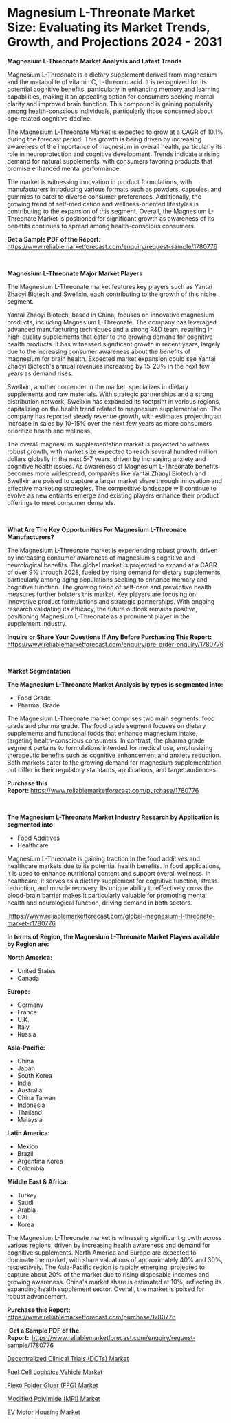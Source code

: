 <p><h1>Magnesium L-Threonate Market Size: Evaluating its Market Trends, Growth, and Projections 2024 - 2031</h1></p><p><strong>Magnesium L-Threonate Market Analysis and Latest Trends</strong></p>
<p><p>Magnesium L-Threonate is a dietary supplement derived from magnesium and the metabolite of vitamin C, L-threonic acid. It is recognized for its potential cognitive benefits, particularly in enhancing memory and learning capabilities, making it an appealing option for consumers seeking mental clarity and improved brain function. This compound is gaining popularity among health-conscious individuals, particularly those concerned about age-related cognitive decline.</p><p>The Magnesium L-Threonate Market is expected to grow at a CAGR of 10.1% during the forecast period. This growth is being driven by increasing awareness of the importance of magnesium in overall health, particularly its role in neuroprotection and cognitive development. Trends indicate a rising demand for natural supplements, with consumers favoring products that promise enhanced mental performance.</p><p>The market is witnessing innovation in product formulations, with manufacturers introducing various formats such as powders, capsules, and gummies to cater to diverse consumer preferences. Additionally, the growing trend of self-medication and wellness-oriented lifestyles is contributing to the expansion of this segment. Overall, the Magnesium L-Threonate Market is positioned for significant growth as awareness of its benefits continues to spread among health-conscious consumers.</p></p>
<p><strong>Get a Sample PDF of the Report:&nbsp;</strong> <a href="https://www.reliablemarketforecast.com/enquiry/request-sample/1780776?utm_campaign=1110&utm_medium=2&utm_source=Github&utm_content=ia&utm_term=13102024&utm_id=magnesium-l-threonate">https://www.reliablemarketforecast.com/enquiry/request-sample/1780776</a></p>
<p>&nbsp;</p>
<p><strong>Magnesium L-Threonate Major Market Players</strong></p>
<p><p>The Magnesium L-Threonate market features key players such as Yantai Zhaoyi Biotech and Swellxin, each contributing to the growth of this niche segment. </p><p>Yantai Zhaoyi Biotech, based in China, focuses on innovative magnesium products, including Magnesium L-Threonate. The company has leveraged advanced manufacturing techniques and a strong R&D team, resulting in high-quality supplements that cater to the growing demand for cognitive health products. It has witnessed significant growth in recent years, largely due to the increasing consumer awareness about the benefits of magnesium for brain health. Expected market expansion could see Yantai Zhaoyi Biotech's annual revenues increasing by 15-20% in the next few years as demand rises.</p><p>Swellxin, another contender in the market, specializes in dietary supplements and raw materials. With strategic partnerships and a strong distribution network, Swellxin has expanded its footprint in various regions, capitalizing on the health trend related to magnesium supplementation. The company has reported steady revenue growth, with estimates projecting an increase in sales by 10-15% over the next few years as more consumers prioritize health and wellness.</p><p>The overall magnesium supplementation market is projected to witness robust growth, with market size expected to reach several hundred million dollars globally in the next 5-7 years, driven by increasing anxiety and cognitive health issues. As awareness of Magnesium L-Threonate benefits becomes more widespread, companies like Yantai Zhaoyi Biotech and Swellxin are poised to capture a larger market share through innovation and effective marketing strategies. The competitive landscape will continue to evolve as new entrants emerge and existing players enhance their product offerings to meet consumer demands.</p></p>
<p>&nbsp;</p>
<p><strong>What Are The Key Opportunities For Magnesium L-Threonate Manufacturers?</strong></p>
<p><p>The Magnesium L-Threonate market is experiencing robust growth, driven by increasing consumer awareness of magnesium's cognitive and neurological benefits. The global market is projected to expand at a CAGR of over 9% through 2028, fueled by rising demand for dietary supplements, particularly among aging populations seeking to enhance memory and cognitive function. The growing trend of self-care and preventive health measures further bolsters this market. Key players are focusing on innovative product formulations and strategic partnerships. With ongoing research validating its efficacy, the future outlook remains positive, positioning Magnesium L-Threonate as a prominent player in the supplement industry.</p></p>
<p><strong>Inquire or Share Your Questions If Any Before Purchasing This Report:</strong> <a href="https://www.reliablemarketforecast.com/enquiry/pre-order-enquiry/1780776?utm_campaign=1110&utm_medium=2&utm_source=Github&utm_content=ia&utm_term=13102024&utm_id=magnesium-l-threonate">https://www.reliablemarketforecast.com/enquiry/pre-order-enquiry/1780776</a></p>
<p>&nbsp;</p>
<p><strong>Market Segmentation</strong></p>
<p><strong>The Magnesium L-Threonate Market Analysis by types is segmented into:</strong></p>
<p><ul><li>Food Grade</li><li>Pharma. Grade</li></ul></p>
<p><p>The Magnesium L-Threonate market comprises two main segments: food grade and pharma grade. The food grade segment focuses on dietary supplements and functional foods that enhance magnesium intake, targeting health-conscious consumers. In contrast, the pharma grade segment pertains to formulations intended for medical use, emphasizing therapeutic benefits such as cognitive enhancement and anxiety reduction. Both markets cater to the growing demand for magnesium supplementation but differ in their regulatory standards, applications, and target audiences.</p></p>
<p><strong>Purchase this Report:&nbsp;</strong><a href="https://www.reliablemarketforecast.com/purchase/1780776?utm_campaign=1110&utm_medium=2&utm_source=Github&utm_content=ia&utm_term=13102024&utm_id=magnesium-l-threonate">https://www.reliablemarketforecast.com/purchase/1780776</a></p>
<p>&nbsp;</p>
<p><strong>The Magnesium L-Threonate Market Industry Research by Application is segmented into:</strong></p>
<p><ul><li>Food Additives</li><li>Healthcare</li></ul></p>
<p><p>Magnesium L-Threonate is gaining traction in the food additives and healthcare markets due to its potential health benefits. In food applications, it is used to enhance nutritional content and support overall wellness. In healthcare, it serves as a dietary supplement for cognitive function, stress reduction, and muscle recovery. Its unique ability to effectively cross the blood-brain barrier makes it particularly valuable for promoting mental health and neurological function, driving demand in both sectors.</p></p>
<p><a href="https://www.reliablemarketforecast.com/global-magnesium-l-threonate-market-r1780776?utm_campaign=1110&utm_medium=2&utm_source=Github&utm_content=ia&utm_term=13102024&utm_id=magnesium-l-threonate">&nbsp;https://www.reliablemarketforecast.com/global-magnesium-l-threonate-market-r1780776</a></p>
<p><strong>In terms of Region, the Magnesium L-Threonate Market Players available by Region are:</strong></p>
<p>
    <p> <strong> North America: </strong>
        <ul>
            <li>United States</li>
            <li>Canada</li>
        </ul>
        </p> 
    <p> <strong> Europe: </strong>
        <ul>
            <li>Germany</li>
            <li>France</li>
            <li>U.K.</li>
            <li>Italy</li>
            <li>Russia</li>
        </ul>
        </p> 
    <p> <strong> Asia-Pacific: </strong>
        <ul>
            <li>China</li>
            <li>Japan</li>
            <li>South Korea</li>
            <li>India</li>
            <li>Australia</li>
            <li>China Taiwan</li>
            <li>Indonesia</li>
            <li>Thailand</li>
            <li>Malaysia</li>
        </ul>
        </p> 
    <p> <strong> Latin America: </strong>
        <ul>
            <li>Mexico</li>
            <li>Brazil</li>
            <li>Argentina Korea</li>
            <li>Colombia</li>
        </ul>
        </p> 
    <p> <strong> Middle East & Africa: </strong>
        <ul>
            <li>Turkey</li>
            <li>Saudi</li>
            <li>Arabia</li>
            <li>UAE</li>
            <li>Korea</li>
        </ul>
    </p>
    </p>
<p><p>The Magnesium L-Threonate market is witnessing significant growth across various regions, driven by increasing health awareness and demand for cognitive supplements. North America and Europe are expected to dominate the market, with share valuations of approximately 40% and 30%, respectively. The Asia-Pacific region is rapidly emerging, projected to capture about 20% of the market due to rising disposable incomes and growing awareness. China's market share is estimated at 10%, reflecting its expanding health supplement sector. Overall, the market is poised for robust advancement.</p></p>
<p><strong>Purchase this Report: </strong><a href="https://www.reliablemarketforecast.com/purchase/1780776?utm_campaign=1110&utm_medium=2&utm_source=Github&utm_content=ia&utm_term=13102024&utm_id=magnesium-l-threonate">https://www.reliablemarketforecast.com/purchase/1780776</a></p>
<p>&nbsp;<strong>Get a Sample PDF of the Report:&nbsp;&nbsp;</strong><a href="https://www.reliablemarketforecast.com/enquiry/request-sample/1780776?utm_campaign=1110&utm_medium=2&utm_source=Github&utm_content=ia&utm_term=13102024&utm_id=magnesium-l-threonate">https://www.reliablemarketforecast.com/enquiry/request-sample/1780776</a></p>
<p><strong></strong></p>
<p><p><a href="https://www.linkedin.com/pulse/decentralized-clinical-trials-dcts-market-size-share-zi7je?utm_campaign=1110&utm_medium=2&utm_source=Github&utm_content=ia&utm_term=13102024&utm_id=magnesium-l-threonate">Decentralized Clinical Trials (DCTs) Market</a></p><p><a href="https://github.com/josqmxrouth/Market-Research-Report-List-1/blob/main/fuel-cell-logistics-vehicle-market.md?utm_campaign=1110&utm_medium=2&utm_source=Github&utm_content=ia&utm_term=13102024&utm_id=magnesium-l-threonate">Fuel Cell Logistics Vehicle Market</a></p><p><a href="https://www.linkedin.com/pulse/flexo-folder-gluer-ffg-market-share-new-trends-analysis-its-zyoaf?utm_campaign=1110&utm_medium=2&utm_source=Github&utm_content=ia&utm_term=13102024&utm_id=magnesium-l-threonate">Flexo Folder Gluer (FFG) Market</a></p><p><a href="https://www.linkedin.com/pulse/navigating-global-modified-polyimide-mpi-market-landscape-trends-vvdme?utm_campaign=1110&utm_medium=2&utm_source=Github&utm_content=ia&utm_term=13102024&utm_id=magnesium-l-threonate">Modified Polyimide (MPI) Market</a></p><p><a href="https://github.com/st5j1sellai/Market-Research-Report-List-1/blob/main/ev-motor-housing-market.md?utm_campaign=1110&utm_medium=2&utm_source=Github&utm_content=ia&utm_term=13102024&utm_id=magnesium-l-threonate">EV Motor Housing Market</a></p></p>